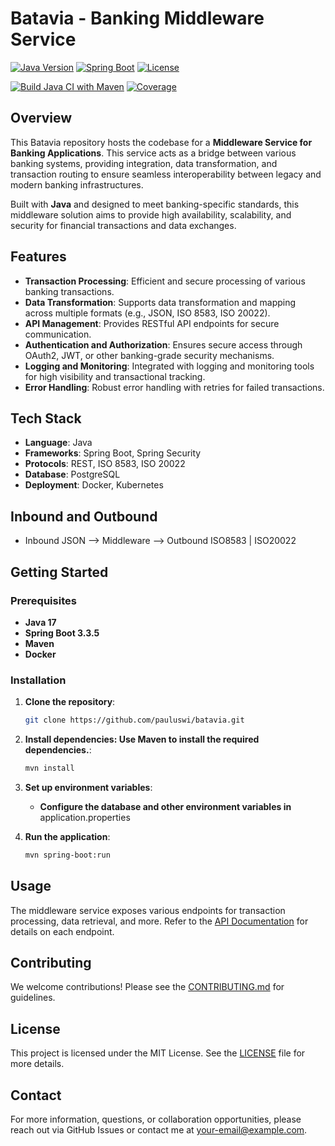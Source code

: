 # Batavia - Banking Middleware Service


[![Java Version](https://img.shields.io/badge/Java-17-blue)](https://www.oracle.com/java/)
[![Spring Boot](https://img.shields.io/badge/Spring%20Boot-3.3.5-brightgreen)](https://spring.io/projects/spring-boot)
[![License](https://img.shields.io/badge/license-MIT-green)](LICENSE)

[![Build Java CI with Maven](https://github.com/pauluswi/batavia/actions/workflows/maven.yml/badge.svg?branch=main)](https://github.com/pauluswi/batavia/actions/workflows/maven.yml)
[![Coverage](https://img.shields.io/badge/coverage-90%25-yellowgreen)](https://your-code-coverage-url)


## Overview
This Batavia repository hosts the codebase for a **Middleware Service for Banking Applications**. 
This service acts as a bridge between various banking systems, providing integration, data transformation, and transaction routing to ensure seamless interoperability between legacy and modern banking infrastructures.

Built with **Java** and designed to meet banking-specific standards, this middleware solution aims to provide high availability, scalability, and security for financial transactions and data exchanges.

## Features
- **Transaction Processing**: Efficient and secure processing of various banking transactions.
- **Data Transformation**: Supports data transformation and mapping across multiple formats (e.g., JSON, ISO 8583, ISO 20022).
- **API Management**: Provides RESTful API endpoints for secure communication.
- **Authentication and Authorization**: Ensures secure access through OAuth2, JWT, or other banking-grade security mechanisms.
- **Logging and Monitoring**: Integrated with logging and monitoring tools for high visibility and transactional tracking.
- **Error Handling**: Robust error handling with retries for failed transactions.

## Tech Stack
- **Language**: Java
- **Frameworks**: Spring Boot, Spring Security
- **Protocols**: REST, ISO 8583, ISO 20022
- **Database**: PostgreSQL 
- **Deployment**: Docker, Kubernetes

## Inbound and Outbound

- Inbound JSON   -->   Middleware   -->   Outbound ISO8583 | ISO20022

## Getting Started

### Prerequisites
- **Java 17**
- **Spring Boot 3.3.5**
- **Maven**
- **Docker**

### Installation

1. **Clone the repository**:
   ```bash
   git clone https://github.com/pauluswi/batavia.git
   ```
2. **Install dependencies: Use Maven to install the required dependencies.**:
   ```bash
   mvn install
   ```
3. **Set up environment variables**:
   - **Configure the database and other environment variables in** application.properties
     
4. **Run the application**:
   ```bash
   mvn spring-boot:run
   ```


## Usage
The middleware service exposes various endpoints for transaction processing, data retrieval, and more. Refer to the [API Documentation](./docs/api-documentation.md) for details on each endpoint.

## Contributing
We welcome contributions! Please see the [CONTRIBUTING.md](./CONTRIBUTING.md) for guidelines.

## License
This project is licensed under the MIT License. See the [LICENSE](./LICENSE) file for more details.

## Contact
For more information, questions, or collaboration opportunities, please reach out via GitHub Issues or contact me at [your-email@example.com](mailto:your-email@example.com).


